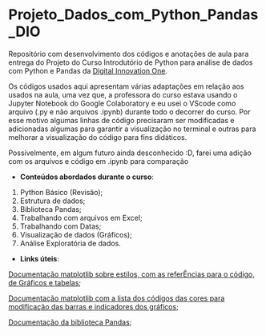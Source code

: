 # Projeto_Dados_com_Python_Pandas_DIO
 Repositório com desenvolvimento dos códigos e anotações de aula para entrega do Projeto do Curso Introdutório de Python para análise de dados com Python e Pandas da [Digital Innovation One](https://web.dio.me/).
 
Os códigos usados aqui apresentam várias adaptações em relação aos usados na aula, uma vez que, a professora do curso estava usando o Jupyter Notebook do Google Colaboratory e eu usei o VScode como arquivo (.py e não arquivos .ipynb) durante todo o decorrer do curso. Por esse motivo algumas linhas de código precisaram ser modificadas e adicionadas algumas para garantir a visualização no terminal e outras para melhorar a visualização do código para fins didáticos.

Possivelmente, em algum futuro ainda desconhecido :D, farei uma adição com os arquivos e código em .ipynb para comparação

  - **Conteúdos abordados durante o curso**:
 
 1. Python Básico (Revisão);
 1. Estrutura de dados;
 1. Biblioteca Pandas;
 1. Trabalhando com arquivos em Excel;
 1. Trabalhando com Datas;
 1. Visualização de dados (Gráficos);
 1. Análise Exploratória de dados.

  - **Links úteis**:

  [Documentação matplotlib sobre estilos, com as referÊncias para o código, de Gráficos e tabelas](https://matplotlib.org/stable/gallery/style_sheets/style_sheets_reference.html);

  [Documentação matplotlib com a lista dos códigos das cores para modificação das barras e indicadores dos gráficos](https://matplotlib.org/stable/gallery/color/named_colors.html#sphx-glr-gallery-color-named-colors-py);

  [Documentação da biblioteca Pandas](https://pandas.pydata.org/docs/index.html);

  
